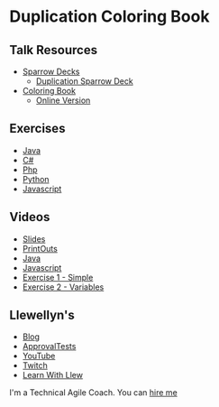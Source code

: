 # Duplication Coloring Book
## Talk Resources
* [Sparrow Decks](http://llewellynfalco.blogspot.com/p/sparrow-decks.html)
  * [Duplication Sparrow Deck](https://drive.google.com/file/d/0B5pFqRaidolKeHhuZmRFYXVoRXM/view)
* [Coloring Book](https://github.com/LearnWithLlew/DuplicationColoringBook) 
  * [Online Version](https://github.com/LearnWithLlew/DuplicationColoringBook/tree/master/OnlineVersion/ColoringBook)

## Exercises
* [Java](https://github.com/LearnWithLlew/DuplicationKata.java)  
* [C#](https://github.com/LearnWithLlew/DuplicationKata.Net)  
* [Php](https://github.com/LearnWithLlew/DuplicationKata.php)  
* [Python](https://github.com/LearnWithLlew/DuplicationKata.Python)  
* [Javascript](https://github.com/LearnWithLlew/DuplicationKata.js)

## Videos

* [Slides]()
* [PrintOuts]()
* [Java]()
* [Javascript]()
* [Exercise 1 - Simple](https://www.youtube.com/watch?v=zAqv7jyd6nw&list=PLb4ON7iRsxZPj-xXfFLPCkQknE9rIMK1q)
* [Exercise 2 - Variables](https://www.youtube.com/watch?v=Fw-knDwOZTU)


## Llewellyn's <!-- include: llewellyn.md -->

* [Blog](http://llewellynfalco.blogspot.com/)
* [ApprovalTests](https://github.com/approvals/)
* [YouTube](https://www.youtube.com/user/isidoreus/videos)
* [Twitch](https://www.twitch.tv/llewellynfalco)
* [Learn With Llew](https://github.com/LearnWithLlew)

I'm a Technical Agile Coach. You can [hire me](http://llewellynfalco.blogspot.com/p/hire-me.html)
 <!-- endInclude -->

